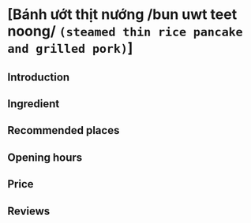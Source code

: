# [Bánh ướt thịt nướng /bun uwt teet noong/ `(steamed thin rice pancake and grilled pork)`]

## Introduction

## Ingredient

## Recommended places

## Opening hours

## Price

## Reviews
